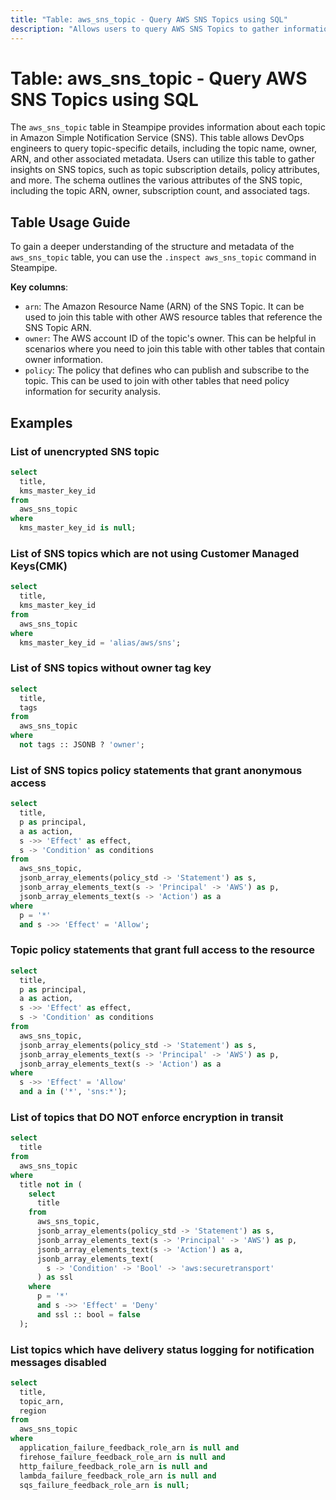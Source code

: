 ```yaml
---
title: "Table: aws_sns_topic - Query AWS SNS Topics using SQL"
description: "Allows users to query AWS SNS Topics to gather information about each topic, including its name, owner, ARN, and other related data."
---
```


# Table: aws_sns_topic - Query AWS SNS Topics using SQL

The `aws_sns_topic` table in Steampipe provides information about each topic in Amazon Simple Notification Service (SNS). This table allows DevOps engineers to query topic-specific details, including the topic name, owner, ARN, and other associated metadata. Users can utilize this table to gather insights on SNS topics, such as topic subscription details, policy attributes, and more. The schema outlines the various attributes of the SNS topic, including the topic ARN, owner, subscription count, and associated tags.

## Table Usage Guide

To gain a deeper understanding of the structure and metadata of the `aws_sns_topic` table, you can use the `.inspect aws_sns_topic` command in Steampipe.

**Key columns**:

- `arn`: The Amazon Resource Name (ARN) of the SNS Topic. It can be used to join this table with other AWS resource tables that reference the SNS Topic ARN.
- `owner`: The AWS account ID of the topic's owner. This can be helpful in scenarios where you need to join this table with other tables that contain owner information.
- `policy`: The policy that defines who can publish and subscribe to the topic. This can be used to join with other tables that need policy information for security analysis.

## Examples

### List of unencrypted SNS topic

```sql
select
  title,
  kms_master_key_id
from
  aws_sns_topic
where
  kms_master_key_id is null;
```


### List of SNS topics which are not using Customer Managed Keys(CMK)

```sql
select
  title,
  kms_master_key_id
from
  aws_sns_topic
where
  kms_master_key_id = 'alias/aws/sns';
```


### List of SNS topics without owner tag key

```sql
select
  title,
  tags
from
  aws_sns_topic
where
  not tags :: JSONB ? 'owner';
```


### List of SNS topics policy statements that grant anonymous access

```sql
select
  title,
  p as principal,
  a as action,
  s ->> 'Effect' as effect,
  s -> 'Condition' as conditions
from
  aws_sns_topic,
  jsonb_array_elements(policy_std -> 'Statement') as s,
  jsonb_array_elements_text(s -> 'Principal' -> 'AWS') as p,
  jsonb_array_elements_text(s -> 'Action') as a
where
  p = '*'
  and s ->> 'Effect' = 'Allow';
```


### Topic policy statements that grant full access to the resource

```sql
select
  title,
  p as principal,
  a as action,
  s ->> 'Effect' as effect,
  s -> 'Condition' as conditions
from
  aws_sns_topic,
  jsonb_array_elements(policy_std -> 'Statement') as s,
  jsonb_array_elements_text(s -> 'Principal' -> 'AWS') as p,
  jsonb_array_elements_text(s -> 'Action') as a
where
  s ->> 'Effect' = 'Allow'
  and a in ('*', 'sns:*');
```


### List of topics that DO NOT enforce encryption in transit

```sql
select
  title
from
  aws_sns_topic
where
  title not in (
    select
      title
    from
      aws_sns_topic,
      jsonb_array_elements(policy_std -> 'Statement') as s,
      jsonb_array_elements_text(s -> 'Principal' -> 'AWS') as p,
      jsonb_array_elements_text(s -> 'Action') as a,
      jsonb_array_elements_text(
        s -> 'Condition' -> 'Bool' -> 'aws:securetransport'
      ) as ssl
    where
      p = '*'
      and s ->> 'Effect' = 'Deny'
      and ssl :: bool = false
  );
```

### List topics which have delivery status logging for notification messages disabled

```sql
select
  title,
  topic_arn,
  region
from 
  aws_sns_topic
where
  application_failure_feedback_role_arn is null and
  firehose_failure_feedback_role_arn is null and
  http_failure_feedback_role_arn is null and
  lambda_failure_feedback_role_arn is null and
  sqs_failure_feedback_role_arn is null;
```

